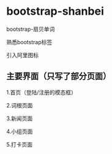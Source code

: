 # bootstrap-shanbei
bootstrap-扇贝单词

熟悉bootstrap标签

引入阿里图标

## 主要界面（只写了部分页面）

1.首页（登陆/注册的模态框）

2.词根页面

3.新闻页面

4.小组页面

5.打卡页面

